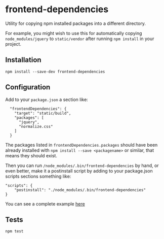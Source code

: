 frontend-dependencies
=====================

Utility for copying npm installed packages into a different directory.

For example, you might wish to use this for automatically copying `node_modules/jquery` to `static/vendor`
after running `npm install` in your project.


Installation
------------

`npm install --save-dev frontend-dependencies`

Configuration
-------------

Add to your `package.json` a section like:

      "frontendDependencies": {
        "target": "static/build",
        "packages": [
          "jquery",
          "normalize.css"
        ]
      }
 
The packages listed in `frontendDependencies.packages` should have been already installed with 
`npm install --save <packagename>` or similar, that means they should exist.

Then you can run `/node_modules/.bin/frontend-dependencies` by hand, or even better, make it a postinstall script
by adding to your package.json scripts sections something like:

    "scripts": {
        "postinstall": "./node_modules/.bin/frontend-dependencies"
    }
    
You can see a complete example [here](https://github.com/msurdi/frontend-dependencies/blob/master/fixtures/package.json)
    
Tests
-----

`npm test`